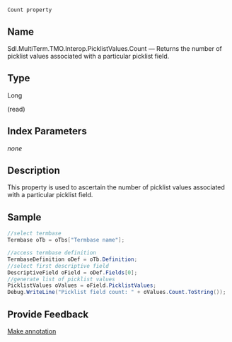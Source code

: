 

# 
    Count property



## Name

Sdl.MultiTerm.TMO.Interop.PicklistValues.Count —          Returns the number of picklist values associated with a particular picklist field.



## Type

Long

(read)



## Index Parameters
*none*


## Description



This property is used to ascertain the number of picklist values associated with a particular picklist field.



## Sample


```cs
//select termbase
Termbase oTb = oTbs["Termbase name"];

//access termbase definition
TermbaseDefinition oDef = oTb.Definition;
//select first descriptive field
DescriptiveField oField = oDef.Fields[0];
//generate list of picklist values
PicklistValues oValues = oField.PicklistValues;
Debug.WriteLine("Picklist field count: " + oValues.Count.ToString());
```



## Provide Feedback

[Make annotation](mailto:sdk-feedback@sdl.com&amp;subject=Reference%20for%20Sdl.MultiTerm.TMO.Interop.PicklistValues.Count)

